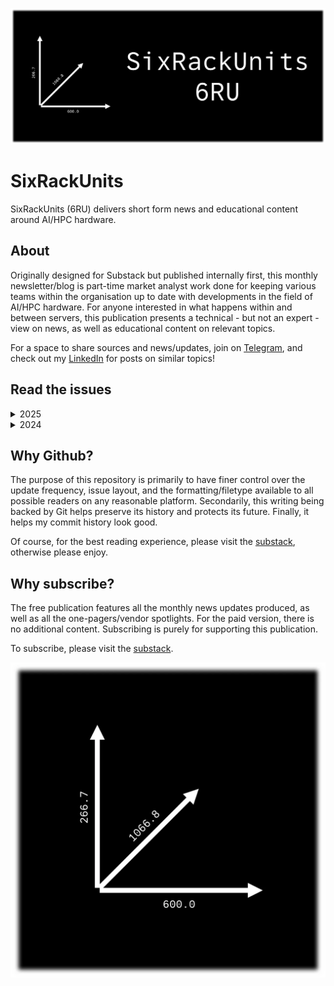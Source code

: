 [![](https://raw.githubusercontent.com/FistOfHit/SixRackUnits/refs/heads/main/assets/header.png)](https://sixrackunits.substack.com)

# SixRackUnits
SixRackUnits (6RU) delivers short form news and educational content around AI/HPC hardware.

## About
Originally designed for Substack but published internally first, this monthly newsletter/blog is part-time market analyst work done for keeping various teams within the organisation up to date with developments in the field of AI/HPC hardware. For anyone interested in what happens within and between servers, this publication presents a technical - but not an expert - view on news, as well as educational content on relevant topics.

For a space to share sources and news/updates, join on <a href="https://t.me/aihpc_infra_fans">Telegram</a>, and check out my <a href="https://www.linkedin.com/in/hitesh-kumar58">LinkedIn</a> for posts on similar topics!

## Read the issues

<details>
  <summary>2025</summary>
    <ul>
    <li><a href="https://github.com/FistOfHit/SixRackUnits/blob/main/newsletters/2025/april_2025/april_2025.md">April</a></li>
    <li><a href="https://github.com/FistOfHit/SixRackUnits/blob/main/newsletters/2025/march_2025/march_2025.md">March</a></li>
    <li><a href="https://github.com/FistOfHit/SixRackUnits/blob/main/newsletters/2025/february_2025/february_2025.md">February</a></li>
    <li><a href="https://github.com/FistOfHit/SixRackUnits/blob/main/newsletters/2025/january_2025/january_2025.md">January</a></li>
    </ul>
</details>
<details>
  <summary>2024</summary>
    <ul>
    <li><a href="https://github.com/FistOfHit/SixRackUnits/blob/main/newsletters/2024/december_2024/december_2024.md">December</a></li>
    <li><a href="https://github.com/FistOfHit/SixRackUnits/blob/main/newsletters/2024/november_2024/november_2024.md">November</a></li>
    <li><a href="https://github.com/FistOfHit/SixRackUnits/blob/main/newsletters/2024/october_2024/october_2024.md">October</a></li>
    <li><a href="https://github.com/FistOfHit/SixRackUnits/blob/main/newsletters/2024/september_2024/september_2024.md">September</a></li>
    <li><a href="https://github.com/FistOfHit/SixRackUnits/blob/main/newsletters/2024/august_2024/august_2024.md">August</a></li>
    </ul>
</details>

## Why Github?
The purpose of this repository is primarily to have finer control over the update frequency, issue layout, and the formatting/filetype available to all possible readers on any reasonable platform. Secondarily, this writing being backed by Git helps preserve its history and protects its future. Finally, it helps my commit history look good.

Of course, for the best reading experience, please visit the [substack](https://sixrackunits.substack.com), otherwise please enjoy. 

## Why subscribe?
The free publication features all the monthly news updates produced, as well as all the one-pagers/vendor spotlights. For the paid version, there is no additional content. Subscribing is purely for supporting this publication.

To subscribe, please visit the [substack](https://sixrackunits.substack.com).

[![](https://raw.githubusercontent.com/FistOfHit/SixRackUnits/refs/heads/main/assets/logo.png)](https://sixrackunits.substack.com)
